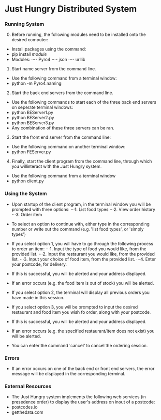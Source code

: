 # Just Hungry Distributed System

### Running System

0. Before running, the following modules need to be installed onto the desired computer:
- Install packages using the command:
- pip install *module*
- Modules:
⋅⋅⋅- Pyro4
⋅⋅⋅- json
⋅⋅⋅- urllib

1. Start name server from the command line.
- Use the following command from a terminal window:
- python -m Pyro4.naming

2. Start the back end servers from the command line.
- Use the following commands to start each of the three back end servers on seperate terminal windows:
- python BEServer1.py
- python BEServer2.py
- python BEServer3.py
- Any combination of these three servers can be ran.

3. Start the front end server from the command line:
- Use the following command on another terminal window:
- python FEServer.py

4. Finally, start the client program from the command line, through which you willinteract with the Just Hungry system.
- Use the following command from a terminal window
- python client.py

### Using the System

- Upon startup of the client program, in the terminal window you will be prompted with three options:
⋅⋅⋅1. List food types
⋅⋅⋅2. View order history
⋅⋅⋅3. Order item
- To select an option to continue with, either type in the corresponding number or write out the command (e.g. 'list food types', or 'simply types')

- If you select option 1, you will have to go through the following process to order an item:
⋅⋅⋅1. Input the type of food you would like, from the provided list.
⋅⋅⋅2. Input the restaurant you would like, from the provided list.
⋅⋅⋅3. Input your choice of food item, from the provided list.
⋅⋅⋅4. Enter your postcode, for delivery.
- If this is successful, you will be alerted and your address displayed.
- If an error occurs (e.g. the food item is out of stock) you will be alerted.

- If you select option 2, the terminal will display all previous orders you have made in this session.

- If you select option 3, you will be prompted to input the desired restaurant and food item you wish fo order, along with your postcode.
- If this is successful, you will be alerted and your address displayed.
- If an error occurs (e.g. the specified restaurant/item does not exist) you will be alerted.

- You can enter the command 'cancel' to cancel the ordering session.

### Errors

- If an error occurs on one of the back end or front end servers, the error message will be displayed in the corresponding terminal.


### External Resources

- The Just Hungry system implements the following web services (in presedence order) to display the user's address on inout of a postcode:
- postcodes.io
- getthedata.com



